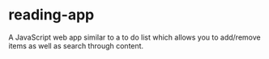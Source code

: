 # reading-app
A JavaScript web app similar to a to do list which allows you to add/remove items as well as search through content.
